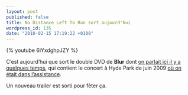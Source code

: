 ```yaml
---
layout: post
published: false
title: No Distance Left To Run sort aujourd'hui
wordpress_id: 135
date: "2010-02-15 17:19:22 +0100"
---
```


{% youtube 6iYxdghpJZY %}

C’est aujourd’hui que sort le double DVD de **Blur** dont [on parlait ici il y a
quelques temps][i1], qui contient le concert à Hyde Park de juin 2009 [où on
était dans l’assistance][i2].

Un nouveau trailer est sorti pour fêter ça.

[i1]: https://www.deadrooster.org/double-dvd-pour-blur/
[i2]: https://www.deadrooster.org/hand-in-hand-through-their-hyde-parklife/
